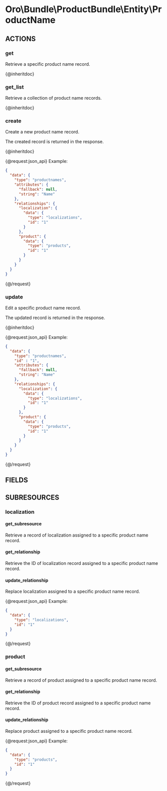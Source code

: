 # Oro\Bundle\ProductBundle\Entity\ProductName

## ACTIONS

### get

Retrieve a specific product name record.

{@inheritdoc}

### get_list

Retrieve a collection of product name records.

{@inheritdoc}

### create

Create a new product name record.

The created record is returned in the response.

{@inheritdoc}

{@request:json_api}
Example:

```JSON
{
  "data": {
    "type": "productnames",
    "attributes": {
      "fallback": null,
      "string": "Name"
    },
    "relationships": {
      "localization": {
        "data": {
          "type": "localizations",
          "id": "1"
        }
      },
      "product": {
        "data": {
          "type": "products",
          "id": "1"
        }
      }
    }
  }
}
```
{@/request}

### update

Edit a specific product name record.

The updated record is returned in the response.

{@inheritdoc}

{@request:json_api}
Example:

```JSON
{
  "data": {
    "type": "productnames",
    "id" : "1",
    "attributes": {
      "fallback": null,
      "string": "Name"
    },
    "relationships": {
      "localization": {
        "data": {
          "type": "localizations",
          "id": "1"
        }
      },
      "product": {
        "data": {
          "type": "products",
          "id": "1"
        }
      }
    }
  }
}
```
{@/request}

## FIELDS

## SUBRESOURCES

### localization

#### get_subresource

Retrieve a record of localization assigned to a specific product name record.

#### get_relationship

Retrieve the ID of localization record assigned to a specific product name record.

#### update_relationship

Replace localization assigned to a specific product name record.

{@request:json_api}
Example:

```JSON
{
  "data": {
    "type": "localizations",
    "id": "1"
  }
}
```
{@/request}

### product

#### get_subresource

Retrieve a record of product assigned to a specific product name record.

#### get_relationship

Retrieve the ID of product record assigned to a specific product name record.

#### update_relationship

Replace product assigned to a specific product name record.

{@request:json_api}
Example:

```JSON
{
  "data": {
    "type": "products",
    "id": "1"
  }
}
```
{@/request}

